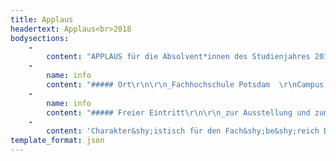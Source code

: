 ```yaml
---
title: Applaus
headertext: Applaus<br>2018
bodysections:
    -
        content: "APPLAUS für die Absolvent*innen des Studienjahres 2017/18!\r\n\r\nAm 19. und 20. Oktober 2017 verab&shy;schie&shy;det der Fach&shy;be&shy;reich Design der <abbr>Fach&shy;hoch&shy;schule Potsdam</abbr> seine Ab&shy;solvent\\*innen mit einem fei&shy;er&shy;lichen Fest&shy;akt. Wie jedes Jahr wer&shy;den die Ab&shy;schluss&shy;ar&shy;bei&shy;ten der Ab&shy;sol&shy;vent\\*innen der Design&shy;stu&shy;dien&shy;gänge und der Euro&shy;päische Medien&shy;wissen&shy;schaft (EMW) in der <abbr>Applaus</abbr>-Online&shy;galerie ausge&shy;stellt. Mit Führ&shy;ungen für die Familien und Freunde am 19.10. sowie dem EMW-Sym&shy;po&shy;sium mit Vor&shy;trägen und Disku&shy;ssionen zum Thema »Das [Un]Mögliche« am 20.10. erwarten Sie zwei feierliche Tage am Campus der FHP."
    -
        name: info
        content: "##### Ort\r\n\r\n_Fachhochschule Potsdam  \r\nCampus Fachhochschule  \r\nKiepenheuerallee 5  \r\n 14469 Potsdam_\r\n"
    -
        name: info
        content: "##### Freier Eintritt\r\n\r\n_zur Ausstellung und zum Symposium_"
    -
        content: 'Charakter&shy;istisch für den Fach&shy;be&shy;reich Design ist die enge Ver&shy;zah&shy;nung seiner Studien&shy;gänge Interface-, Kom&shy;muni&shy;kations- und Produkt&shy;design sowie Euro&shy;päische Medien&shy;wissen&shy;schaft, einem Studien&shy;gang in Koope&shy;ration mit der <abbr>Universität Potsdam</abbr>. Diese Ver&shy;netz&shy;ung ermög&shy;licht ein einzig&shy;art&shy;iges, fächer&shy;über&shy;greifen&shy;des Aus&shy;bildungs&shy;profil mit starkem Forsch&shy;ungs- und Praxis&shy;be&shy;zug, das sich in den Ab&shy;schluss&shy;arbei&shy;ten wider&shy;spiegelt.'
template_format: json
---
```


